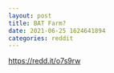 ```yaml
--- 
layout: post 
title: BAT Farm? 
date: 2021-06-25 1624641894 
categories: reddit 
--- 
```

https://redd.it/o7s9rw